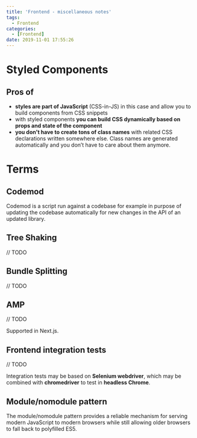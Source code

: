 ```yaml
---
title: 'Frontend - miscellaneous notes'
tags:
  - Frontend
categories:
  - [Frontend]
date: 2019-11-01 17:55:26
---
```

# Styled Components

## Pros of

*   **styles are part of JavaScript** (CSS-in-JS) in this case and allow you to build components from CSS snippets
*   with styled components **you can build CSS dynamically based on props and state of the component**
*   **you don't have to create tons of class names** with related CSS declarations written somewhere else. Class names are generated automatically and you don’t have to care about them anymore.

# Terms

## Codemod 

Codemod is a script run against a codebase for example in purpose of updating the codebase automatically for new changes in the API of an updated library.

## Tree Shaking

// TODO

## Bundle Splitting

// TODO

## AMP

// TODO

Supported in Next.js.

## Frontend integration tests

// TODO

Integration tests may be based on **Selenium webdriver**, which may be combined with **chromedriver** to test in **headless Chrome**.

## Module/nomodule pattern

The module/nomodule pattern provides a reliable mechanism for serving modern JavaScript to modern browsers while still allowing older browsers to fall back to polyfilled ES5.
